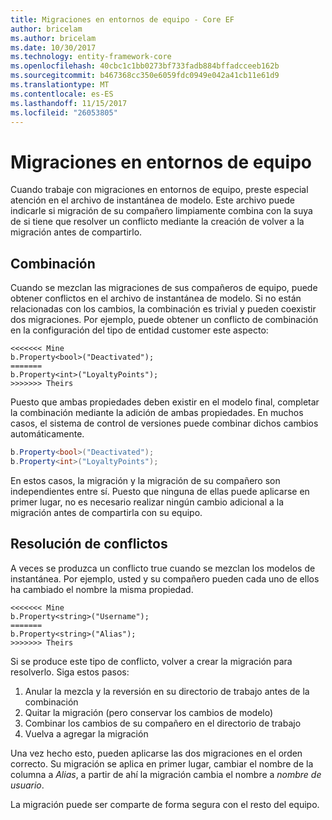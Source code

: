 ```yaml
---
title: Migraciones en entornos de equipo - Core EF
author: bricelam
ms.author: bricelam
ms.date: 10/30/2017
ms.technology: entity-framework-core
ms.openlocfilehash: 40cbc1c1bb0273bf733fadb884bffadcceeb162b
ms.sourcegitcommit: b467368cc350e6059fdc0949e042a41cb11e61d9
ms.translationtype: MT
ms.contentlocale: es-ES
ms.lasthandoff: 11/15/2017
ms.locfileid: "26053805"
---
```

<a name="migrations-in-team-environments"></a>Migraciones en entornos de equipo
===============================
Cuando trabaje con migraciones en entornos de equipo, preste especial atención en el archivo de instantánea de modelo. Este archivo puede indicarle si migración de su compañero limpiamente combina con la suya de si tiene que resolver un conflicto mediante la creación de volver a la migración antes de compartirlo.

<a name="merging"></a>Combinación
-------
Cuando se mezclan las migraciones de sus compañeros de equipo, puede obtener conflictos en el archivo de instantánea de modelo. Si no están relacionadas con los cambios, la combinación es trivial y pueden coexistir dos migraciones. Por ejemplo, puede obtener un conflicto de combinación en la configuración del tipo de entidad customer este aspecto:

    <<<<<<< Mine
    b.Property<bool>("Deactivated");
    =======
    b.Property<int>("LoyaltyPoints");
    >>>>>>> Theirs

Puesto que ambas propiedades deben existir en el modelo final, completar la combinación mediante la adición de ambas propiedades. En muchos casos, el sistema de control de versiones puede combinar dichos cambios automáticamente.

``` csharp
b.Property<bool>("Deactivated");
b.Property<int>("LoyaltyPoints");
```

En estos casos, la migración y la migración de su compañero son independientes entre sí. Puesto que ninguna de ellas puede aplicarse en primer lugar, no es necesario realizar ningún cambio adicional a la migración antes de compartirla con su equipo.

<a name="resolving-conflicts"></a>Resolución de conflictos
-------------------
A veces se produzca un conflicto true cuando se mezclan los modelos de instantánea. Por ejemplo, usted y su compañero pueden cada uno de ellos ha cambiado el nombre la misma propiedad.

    <<<<<<< Mine
    b.Property<string>("Username");
    =======
    b.Property<string>("Alias");
    >>>>>>> Theirs

Si se produce este tipo de conflicto, volver a crear la migración para resolverlo. Siga estos pasos:

1. Anular la mezcla y la reversión en su directorio de trabajo antes de la combinación
2. Quitar la migración (pero conservar los cambios de modelo)
3. Combinar los cambios de su compañero en el directorio de trabajo
4. Vuelva a agregar la migración

Una vez hecho esto, pueden aplicarse las dos migraciones en el orden correcto. Su migración se aplica en primer lugar, cambiar el nombre de la columna a *Alias*, a partir de ahí la migración cambia el nombre a *nombre de usuario*.

La migración puede ser comparte de forma segura con el resto del equipo.
